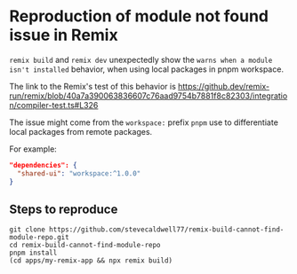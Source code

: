 # Reproduction of module not found issue in Remix

`remix build` and `remix dev` unexpectedly show the `warns when a module isn't installed` behavior, when using local packages in pnpm workspace.

The link to the Remix's test of this behavior is https://github.dev/remix-run/remix/blob/40a7a390063836607c76aad9754b7881f8c82303/integration/compiler-test.ts#L326

The issue might come from the `workspace:` prefix `pnpm` use to differentiate local packages from remote packages.

For example:

```json
"dependencies": {
  "shared-ui": "workspace:^1.0.0"
}
```

## Steps to reproduce

```
git clone https://github.com/stevecaldwell77/remix-build-cannot-find-module-repo.git
cd remix-build-cannot-find-module-repo
pnpm install
(cd apps/my-remix-app && npx remix build)
```
